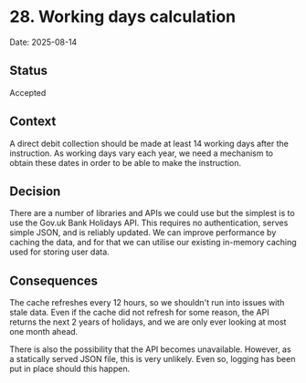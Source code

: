 # 28. Working days calculation

Date: 2025-08-14

## Status

Accepted

## Context

A direct debit collection should be made at least 14 working days after the instruction. As working days vary each year,
we need a mechanism to obtain these dates in order to be able to make the instruction.

## Decision

There are a number of libraries and APIs we could use but the simplest is to use the Gov.uk Bank Holidays API. This requires
no authentication, serves simple JSON, and is reliably updated. We can improve performance by caching the data, and for that
we can utilise our existing in-memory caching used for storing user data. 

## Consequences

The cache refreshes every 12 hours, so we shouldn't run into issues with stale data. Even if the cache did not refresh for some
reason, the API returns the next 2 years of holidays, and we are only ever looking at most one month ahead.

There is also the possibility that the API becomes unavailable. However, as a statically served JSON file, this is very
unlikely. Even so, logging has been put in place should this happen.
